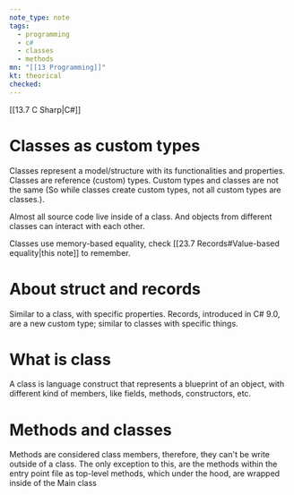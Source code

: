 ```yaml
---
note_type: note
tags:
  - programming
  - c#
  - classes
  - methods
mn: "[[13 Programming]]"
kt: theorical
checked: 
---
```

[[13.7 C Sharp|C#]]

# Classes as custom types
Classes represent a model/structure with its functionalities and properties. Classes are reference (custom) types. Custom types and classes are not the same (So while classes create custom types, not all custom types are classes.). 

Almost all source code live inside of a class. And objects from different classes can interact with each other. 

Classes use memory-based equality, check [[23.7 Records#Value-based equality|this note]] to remember. 
# About struct and records
Similar to a class, with specific properties. Records, introduced in C# 9.0, are a new custom type; similar to classes with specific things. 
# What is class
A class is language construct that represents a blueprint of an object, with different kind of members, like fields, methods, constructors, etc. 

# Methods and classes
Methods are considered class members, therefore, they can't be write outside of a class. The only exception to this, are the methods within the entry point file as top-level methods, which under the hood, are wrapped inside of the Main class